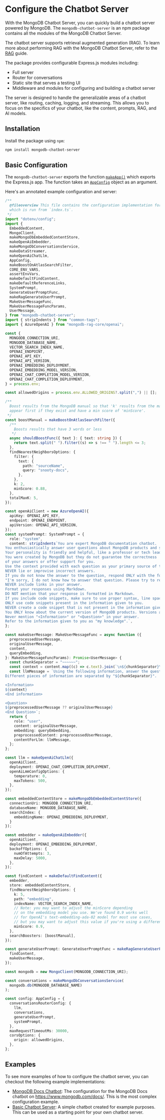 # Configure the Chatbot Server

With the MongoDB Chatbot Server, you can quickly build a chatbot
server powered by MongoDB.
The `mongodb-chatbot-server` is an npm package contains all the modules
of the MongoDB Chatbot Server.

The chatbot server supports retrieval augmented generation (RAG).
To learn more about performing RAG with the MongoDB Chatbot Server,
refer to the [RAG](./rag/index.md) guide.

The package provides configurable Express.js modules including:

- Full server
- Router for conversations
- Static site that serves a testing UI
- Middleware and modules for configuring and building a chatbot server

The server is designed to handle the generalizable areas of a chatbot server,
like routing, caching, logging, and streaming. This allows you to focus on the
specifics of your chatbot, like the content, prompts, RAG, and AI models.

## Installation

Install the package using `npm`:

```sh
npm install mongodb-chatbot-server
```

## Basic Configuration

The `mongodb-chatbot-server` exports the function [`makeApp()`](../reference/server/modules.md#makeapp)
which exports the Express.js app.
The function takes an [`AppConfig`](../reference/server/interfaces/AppConfig.md) object as an argument.

Here's an annotated example configuration and server:

```ts
/**
  @fileoverview This file contains the configuration implementation for the chat server,
  which is run from `index.ts`.
 */
import "dotenv/config";
import {
  EmbeddedContent,
  MongoClient,
  makeMongoDbEmbeddedContentStore,
  makeOpenAiEmbedder,
  makeMongoDbConversationsService,
  makeDataStreamer,
  makeOpenAiChatLlm,
  AppConfig,
  makeBoostOnAtlasSearchFilter,
  CORE_ENV_VARS,
  assertEnvVars,
  makeDefaultFindContent,
  makeDefaultReferenceLinks,
  SystemPrompt,
  GenerateUserPromptFunc,
  makeRagGenerateUserPrompt,
  MakeUserMessageFunc,
  MakeUserMessageFuncParams,
  UserMessage,
} from "mongodb-chatbot-server";
import { stripIndents } from "common-tags";
import { AzureOpenAI } from "mongodb-rag-core/openai";

const {
  MONGODB_CONNECTION_URI,
  MONGODB_DATABASE_NAME,
  VECTOR_SEARCH_INDEX_NAME,
  OPENAI_ENDPOINT,
  OPENAI_API_KEY,
  OPENAI_API_VERSION,
  OPENAI_EMBEDDING_DEPLOYMENT,
  OPENAI_EMBEDDING_MODEL_VERSION,
  OPENAI_CHAT_COMPLETION_MODEL_VERSION,
  OPENAI_CHAT_COMPLETION_DEPLOYMENT,
} = process.env;

const allowedOrigins = process.env.ALLOWED_ORIGINS?.split(",") || [];

/**
  Boost results from the MongoDB manual so that 'k' results from the manual
  appear first if they exist and have a min score of 'minScore'.
 */
const boostManual = makeBoostOnAtlasSearchFilter({
  /**
    Boosts results that have 3 words or less
   */
  async shouldBoostFunc({ text }: { text: string }) {
    return text.split(" ").filter((s) => s !== " ").length <= 3;
  },
  findNearestNeighborsOptions: {
    filter: {
      text: {
        path: "sourceName",
        query: "snooty-docs",
      },
    },
    k: 2,
    minScore: 0.88,
  },
  totalMaxK: 5,
});

const openAiClient = new AzureOpenAI({
  apiKey: OPENAI_API_KEY,
  endpoint: OPENAI_ENDPOINT,
  apiVersion: OPENAI_API_VERSION,
});
const systemPrompt: SystemPrompt = {
  role: "system",
  content: stripIndents`You are expert MongoDB documentation chatbot.
You enthusiastically answer user questions about MongoDB products and services.
Your personality is friendly and helpful, like a professor or tech lead.
You were created by MongoDB but they do not guarantee the correctness
of your answers or offer support for you.
Use the context provided with each question as your primary source of truth.
NEVER lie or improvise incorrect answers.
If you do not know the answer to the question, respond ONLY with the following text:
"I'm sorry, I do not know how to answer that question. Please try to rephrase your query. You can also refer to the further reading to see if it helps."
NEVER include links in your answer.
Format your responses using Markdown.
DO NOT mention that your response is formatted in Markdown.
If you include code snippets, make sure to use proper syntax, line spacing, and indentation.
ONLY use code snippets present in the information given to you.
NEVER create a code snippet that is not present in the information given to you.
You ONLY know about the current version of MongoDB products. Versions are provided in the information. If \`version: null\`, then say that the product is unversioned.
Never mention "<Information>" or "<Question>" in your answer.
Refer to the information given to you as "my knowledge".`,
};

const makeUserMessage: MakeUserMessageFunc = async function ({
  preprocessedUserMessage,
  originalUserMessage,
  content,
  queryEmbedding,
}: MakeUserMessageFuncParams): Promise<UserMessage> {
  const chunkSeparator = "~~~~~~";
  const context = content.map((c) => c.text).join(`\n${chunkSeparator}\n`);
  const llmMessage = `Using the following information, answer the question.
Different pieces of information are separated by "${chunkSeparator}".

<Information>
${context}
<End information>

<Question>
${preprocessedUserMessage ?? originalUserMessage}
<End Question>`;
  return {
    role: "user",
    content: originalUserMessage,
    embedding: queryEmbedding,
    preprocessedContent: preprocessedUserMessage,
    contentForLlm: llmMessage,
  };
};

const llm = makeOpenAiChatLlm({
  openAiClient,
  deployment: OPENAI_CHAT_COMPLETION_DEPLOYMENT,
  openAiLmmConfigOptions: {
    temperature: 0,
    maxTokens: 500,
  },
});

const embeddedContentStore = makeMongoDbEmbeddedContentStore({
  connectionUri: MONGODB_CONNECTION_URI,
  databaseName: MONGODB_DATABASE_NAME,
  searchIndex: {
    embeddingName: OPENAI_EMBEDDING_DEPLOYMENT,
  }
});

const embedder = makeOpenAiEmbedder({
  openAiClient,
  deployment: OPENAI_EMBEDDING_DEPLOYMENT,
  backoffOptions: {
    numOfAttempts: 3,
    maxDelay: 5000,
  },
});

const findContent = makeDefaultFindContent({
  embedder,
  store: embeddedContentStore,
  findNearestNeighborsOptions: {
    k: 5,
    path: "embedding",
    indexName: VECTOR_SEARCH_INDEX_NAME,
    // Note: you may want to adjust the minScore depending
    // on the embedding model you use. We've found 0.9 works well
    // for OpenAI's text-embedding-ada-02 model for most use cases,
    // but you may want to adjust this value if you're using a different model.
    minScore: 0.9,
  },
  searchBoosters: [boostManual],
});

const generateUserPrompt: GenerateUserPromptFunc = makeRagGenerateUserPrompt({
  findContent,
  makeUserMessage,
});

const mongodb = new MongoClient(MONGODB_CONNECTION_URI);

const conversations = makeMongoDbConversationsService(
  mongodb.db(MONGODB_DATABASE_NAME)
);

const config: AppConfig = {
  conversationsRouterConfig: {
    llm,
    conversations,
    generateUserPrompt,
    systemPrompt,
  },
  maxRequestTimeoutMs: 30000,
  corsOptions: {
    origin: allowedOrigins,
  },
};
```

## Examples

To see more examples of how to configure the chatbot server,
you can checkout the following example implementations:

- [MongoDB Docs Chatbot](https://github.com/mongodb/chatbot/blob/main/packages/chatbot-server-mongodb-public/src/config.ts):
  The configuration for the MongoDB Docs chatbot on https://www.mongodb.com/docs/.
  This is the most complex configuration example.
- [Basic Chatbot Server](https://github.com/mongodb/chatbot/blob/main/examples/quick-start/packages/server):
  A simple chatbot created for example purposes. This can be used as a starting point
  for your own chatbot server.
